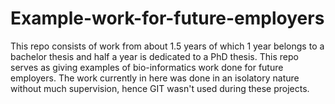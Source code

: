 # Example-work-for-future-employers

This repo consists of work from about 1.5 years of which 1 year belongs to a bachelor thesis and half a year is dedicated to a PhD thesis. This repo serves as giving examples of bio-informatics work done for future employers. The work currently in here was done in an isolatory nature without much supervision, hence GIT wasn't used during these projects.
